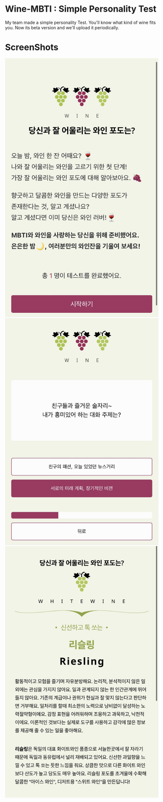 # Wine-MBTI : Simple Personality Test
My team made a simple personality Test. You'll know what kind of wine fits you. Now its beta version and we'll upload it periodically.

# ScreenShots
![MainPage](Screenshots/Mainpage.jpg)
![TestPage](Screenshots/Testpage.jpg)
![Result](Screenshots/Result.jpg)
